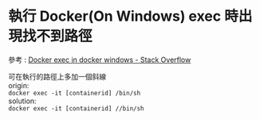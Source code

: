# 執行 Docker(On Windows) exec 時出現找不到路徑

參考 : [Docker exec in docker windows - Stack Overflow](https://stackoverflow.com/questions/47891256/docker-exec-in-docker-windows)

可在執行的路徑上多加一個斜線  
origin:  
`docker exec -it [containerid] /bin/sh`  
solution:  
`docker exec -it [containerid] //bin/sh`
